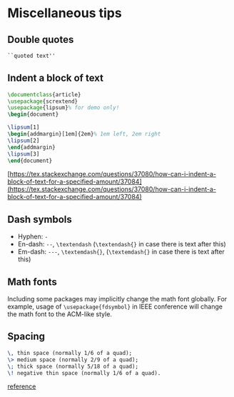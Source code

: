 # Miscellaneous tips

## Double quotes

```latex
``quoted text''
```

## Indent a block of text

```latex
\documentclass{article}
\usepackage{scrextend}
\usepackage{lipsum}% for demo only!
\begin{document}

\lipsum[1]
\begin{addmargin}[1em]{2em}% 1em left, 2em right
\lipsum[2]
\end{addmargin}
\lipsum[3]
\end{document}
```

[https://tex.stackexchange.com/questions/37080/how-can-i-indent-a-block-of-text-for-a-specified-amount/37084](https://tex.stackexchange.com/questions/37080/how-can-i-indent-a-block-of-text-for-a-specified-amount/37084)

## Dash symbols

- Hyphen: `-`
- En-dash: `--`, `\textendash` (`\textendash{}` in case there is text after this)
- Em-dash: `---`, `\textemdash{}`, (`\textemdash{}` in case there is text after this)

## Math fonts

Including some packages may implicitly change the math font globally. For example, usage of `\usepackage{fdsymbol}` in IEEE conference will change the math font to the ACM-like style.

## Spacing

```latex
\, thin space (normally 1/6 of a quad);
\> medium space (normally 2/9 of a quad);
\; thick space (normally 5/18 of a quad);
\! negative thin space (normally 1/6 of a quad).
```

[reference](https://tex.stackexchange.com/a/9092/216629)
